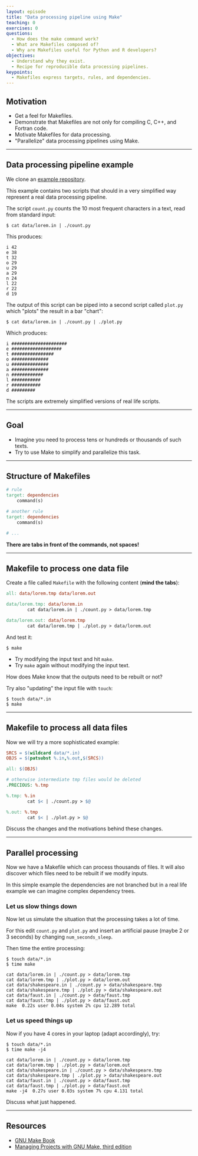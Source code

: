 ```yaml
---
layout: episode
title: "Data processing pipeline using Make"
teaching: 0
exercises: 0
questions:
  - How does the make command work?
  - What are Makefiles composed of?
  - Why are Makefiles useful for Python and R developers?
objectives:
  - Understand why they exist.
  - Recipe for reproducible data processing pipelines.
keypoints:
  - Makefiles express targets, rules, and dependencies.
---
```


## Motivation

- Get a feel for Makefiles.
- Demonstrate that Makefiles are not only for compiling C, C++, and Fortran code.
- Motivate Makefiles for data processing.
- "Parallelize" data processing pipelines using Make.

---

## Data processing pipeline example

We clone an [example repository](https://github.com/bast/make-pipeline).

This example contains two scripts that should in a very simplified way
represent a real data processing pipeline.

The script `count.py` counts the 10 most frequent characters in a text,
read from standard input:

```shell
$ cat data/lorem.in | ./count.py
```

This produces:

```
i 42
e 38
t 32
o 29
u 29
a 29
n 24
l 22
r 22
d 19
```

The output of this script can be piped into a second script called
`plot.py` which "plots" the result in a bar "chart":

```shell
$ cat data/lorem.in | ./count.py | ./plot.py
```

Which produces:

```
i #####################
e ###################
t ################
o ##############
u ##############
a ##############
n ############
l ###########
r ###########
d #########
```

The scripts are extremely simplified versions of real life scripts.

---

## Goal

- Imagine you need to process tens or hundreds or thousands of such texts.
- Try to use Make to simplify and parallelize this task.

---

## Structure of Makefiles

```makefile
# rule
target: dependencies
	command(s)

# another rule
target: dependencies
	command(s)

# ...
```

**There are tabs in front of the commands, not spaces!**

---

## Makefile to process one data file

Create a file called `Makefile` with the following content (**mind the tabs**):

```makefile
all: data/lorem.tmp data/lorem.out

data/lorem.tmp: data/lorem.in
        cat data/lorem.in | ./count.py > data/lorem.tmp

data/lorem.out: data/lorem.tmp
        cat data/lorem.tmp | ./plot.py > data/lorem.out
```

And test it:

```shell
$ make
```

- Try modifying the input text and hit `make`.
- Try `make` again without modifying the input text.

How does Make know that the outputs need to be rebuilt or not?

Try also "updating" the input file with `touch`:

```shell
$ touch data/*.in
$ make
```

---

## Makefile to process all data files

Now we will try a more sophisticated example:

```makefile
SRCS = $(wildcard data/*.in)
OBJS = $(patsubst %.in,%.out,$(SRCS))

all: $(OBJS)

# otherwise intermediate tmp files would be deleted
.PRECIOUS: %.tmp

%.tmp: %.in
        cat $< | ./count.py > $@

%.out: %.tmp
        cat $< | ./plot.py > $@
```

Discuss the changes and the motivations behind these changes.

---

## Parallel processing

Now we have a Makefile which can process thousands of files.
It will also discover which files need to be rebuilt if we modify inputs.

In this simple example the dependencies are not branched but in a real
life example we can imagine complex dependency trees.


### Let us slow things down

Now let us simulate the situation that the processing takes a lot of time.

For this edit `count.py` and `plot.py` and insert an artificial pause (maybe 2
or 3 seconds) by changing `num_seconds_sleep`.

Then time the entire processing:

```shell
$ touch data/*.in
$ time make

cat data/lorem.in | ./count.py > data/lorem.tmp
cat data/lorem.tmp | ./plot.py > data/lorem.out
cat data/shakespeare.in | ./count.py > data/shakespeare.tmp
cat data/shakespeare.tmp | ./plot.py > data/shakespeare.out
cat data/faust.in | ./count.py > data/faust.tmp
cat data/faust.tmp | ./plot.py > data/faust.out
make  0.22s user 0.04s system 2% cpu 12.289 total
```

### Let us speed things up

Now if you have 4 cores in your laptop (adapt accordingly), try:

```shell
$ touch data/*.in
$ time make -j4

cat data/lorem.in | ./count.py > data/lorem.tmp
cat data/lorem.tmp | ./plot.py > data/lorem.out
cat data/shakespeare.in | ./count.py > data/shakespeare.tmp
cat data/shakespeare.tmp | ./plot.py > data/shakespeare.out
cat data/faust.in | ./count.py > data/faust.tmp
cat data/faust.tmp | ./plot.py > data/faust.out
make -j4  0.27s user 0.03s system 7% cpu 4.131 total
```

Discuss what just happened.

---

## Resources

- [GNU Make Book](https://www.nostarch.com/gnumake)
- [Managing Projects with GNU Make, third edition](http://www.oreilly.com/openbook/make3/book/index.csp)
